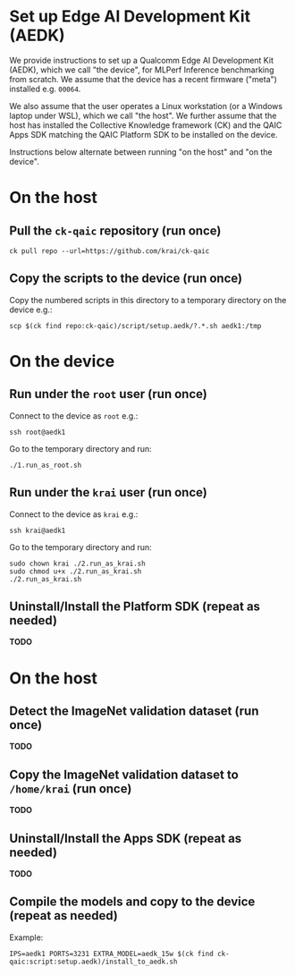 # Set up Edge AI Development Kit (AEDK)

We provide instructions to set up a Qualcomm Edge AI Development Kit (AEDK),
which we call "the device", for MLPerf Inference benchmarking from scratch.
We assume that the device has a recent firmware ("meta") installed e.g. `00064`.

We also assume that the user operates a Linux workstation (or a Windows laptop
under WSL), which we call "the host". We further assume that the host has
installed the Collective Knowledge framework (CK) and the QAIC Apps SDK
matching the QAIC Platform SDK to be installed on the device.

Instructions below alternate between running "on the host" and "on the device".

# On the host

## Pull the `ck-qaic` repository (run once)

```
ck pull repo --url=https://github.com/krai/ck-qaic
```

## Copy the scripts to the device (run once)

Copy the numbered scripts in this directory to a temporary directory on the device e.g.:

```
scp $(ck find repo:ck-qaic)/script/setup.aedk/?.*.sh aedk1:/tmp
```

# On the device

## Run under the `root` user (run once)

Connect to the device as `root` e.g.:
```
ssh root@aedk1
```

Go to the temporary directory and run:
```
./1.run_as_root.sh
```

## Run under the `krai` user (run once)

Connect to the device as `krai` e.g.:
```
ssh krai@aedk1
```

Go to the temporary directory and run:
```
sudo chown krai ./2.run_as_krai.sh
sudo chmod u+x ./2.run_as_krai.sh
./2.run_as_krai.sh
```

## Uninstall/Install the Platform SDK (repeat as needed)
**TODO**

# On the host

## Detect the ImageNet validation dataset (run once)
**TODO**

## Copy the ImageNet validation dataset to `/home/krai` (run once)
**TODO**

## Uninstall/Install the Apps SDK (repeat as needed)
**TODO**

## Compile the models and copy to the device (repeat as needed)

Example:
```
IPS=aedk1 PORTS=3231 EXTRA_MODEL=aedk_15w $(ck find ck-qaic:script:setup.aedk)/install_to_aedk.sh
```
